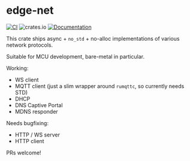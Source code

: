 # edge-net

[![CI](https://github.com/ivmarkov/edge-net/actions/workflows/ci.yml/badge.svg)](https://github.com/ivmarkov/edge-net/actions/workflows/ci.yml)
![crates.io](https://img.shields.io/crates/v/edge-net.svg)
[![Documentation](https://docs.rs/edge-net/badge.svg)](https://docs.rs/edge-net)

This crate ships async + `no_std` + no-alloc implementations of various network protocols.

Suitable for MCU development, bare-metal in particular.

Working:
* WS client
* MQTT client (just a slim wrapper around `rumqttc`, so currently needs STD)
* DHCP
* DNS Captive Portal
* MDNS responder

Needs bugfixing:
* HTTP / WS server
* HTTP client

PRs welcome!
